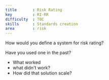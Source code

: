 ```yaml
---
title       : Risk Rating
key         : RI-RR
difficulty  : TBC
skills      : Standards creation
area        : risk
---
```


How would you define a system for risk rating?

Have you used one in the past?

 - What worked
 - what didn't work?
 - How did that solution scale?
